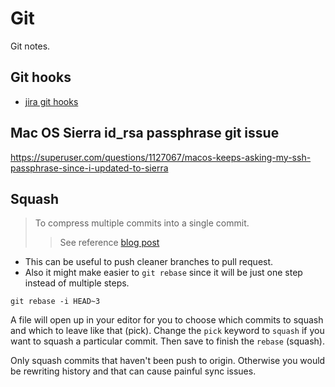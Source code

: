 # Git

Git notes.

## Git hooks

- [jira git hooks](https://github.com/uptech/git-tools)

## Mac OS Sierra id_rsa passphrase git issue

https://superuser.com/questions/1127067/macos-keeps-asking-my-ssh-passphrase-since-i-updated-to-sierra

## Squash

> To compress multiple commits into a single commit.
> > See reference [blog post](https://ariejan.net/2011/07/05/git-squash-your-latests-commits-into-one/)

- This can be useful to push cleaner branches to pull request.
- Also it might make easier to `git rebase` since it will be just one step instead of multiple steps.

`git rebase -i HEAD~3`

A file will open up in your editor for you to choose which commits to squash and which to leave like that (pick). Change the `pick` keyword to `squash` if you want to squash a particular commit.
Then save to finish the `rebase` (squash).

Only squash commits that haven't been push to origin. Otherwise you would be rewriting history and that can cause painful sync issues.
